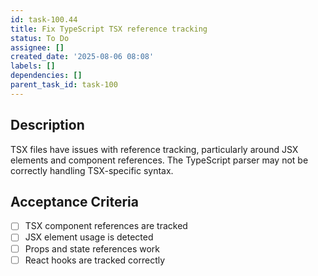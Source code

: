 ```yaml
---
id: task-100.44
title: Fix TypeScript TSX reference tracking
status: To Do
assignee: []
created_date: '2025-08-06 08:08'
labels: []
dependencies: []
parent_task_id: task-100
---
```


## Description

TSX files have issues with reference tracking, particularly around JSX elements and component references. The TypeScript parser may not be correctly handling TSX-specific syntax.

## Acceptance Criteria

- [ ] TSX component references are tracked
- [ ] JSX element usage is detected
- [ ] Props and state references work
- [ ] React hooks are tracked correctly
